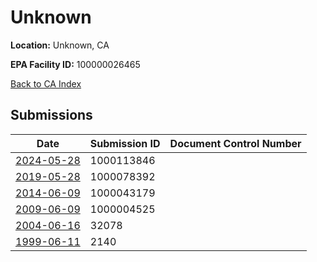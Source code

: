 # Unknown

**Location:** Unknown, CA

**EPA Facility ID:** 100000026465

[Back to CA Index](../../index.md)

## Submissions

| Date | Submission ID | Document Control Number |
|------|--------------|-------------------------|
| [2024-05-28](submissions/1000113846.md) | 1000113846 |  |
| [2019-05-28](submissions/1000078392.md) | 1000078392 |  |
| [2014-06-09](submissions/1000043179.md) | 1000043179 |  |
| [2009-06-09](submissions/1000004525.md) | 1000004525 |  |
| [2004-06-16](submissions/32078.md) | 32078 |  |
| [1999-06-11](submissions/2140.md) | 2140 |  |
